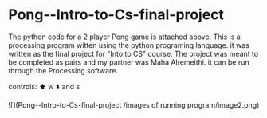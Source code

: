 # Pong--Intro-to-Cs-final-project
The python code for a 2 player Pong game is attached above.
This is a processing program witten using the python programing language. it was written as the final project for "Into to CS" course. The project was meant to be completed as pairs and my partner was Maha Alremeithi.
it can be run through the Processing software.

controls:
⬆️       w
⬇️  and  s

![](Pong--Intro-to-Cs-final-project
/images of running program/image2.png)
